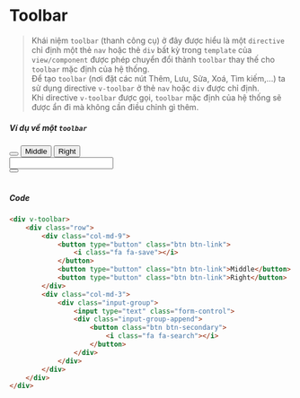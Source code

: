 # Toolbar
> Khái niệm `toolbar` (thanh công cụ) ở đây được hiểu là một `directive` chỉ định một thẻ `nav` hoặc thẻ `div` bất kỳ trong `template` của `view/component` được phép chuyển đổi thành `toolbar` thay thế cho `toolbar` mặc định của hệ thống.<br />Để tạo `toolbar` (nơi đặt các nút Thêm, Lưu, Sửa, Xoá, Tìm kiếm,...) ta sử dụng directive `v-toolbar` ở thẻ `nav` hoặc `div` được chỉ định.<br />Khi directive `v-toolbar` được gọi, `toolbar` mặc định của hệ thống sẽ được ẩn đi mà không cần điều chỉnh gì thêm.

##### Ví dụ về một `toolbar`
<div class="navbar bg-primary">
    <div class="row">
        <div class="col-md-9">
            <button type="button" class="btn btn-link"><i class="fa fa-save"></i></button>
            <button type="button" class="btn btn-link">Middle</button>
            <button type="button" class="btn btn-link">Right</button>
        </div>
        <div class="col-md-3">
            <div class="input-group">
                <input type="text" class="form-control">
                <div class="input-group-append">
                    <button class="btn btn-secondary">
                        <i class="fa fa-search"></i>
                    </button>
                </div>
            </div>
        </div>
    </div>
</div>
<br />

##### Code
```html
<div v-toolbar>
    <div class="row">
        <div class="col-md-9">
            <button type="button" class="btn btn-link">
                <i class="fa fa-save"></i>
            </button>
            <button type="button" class="btn btn-link">Middle</button>
            <button type="button" class="btn btn-link">Right</button>
        </div>
        <div class="col-md-3">
            <div class="input-group">
                <input type="text" class="form-control">
                <div class="input-group-append">
                    <button class="btn btn-secondary">
                        <i class="fa fa-search"></i>
                    </button>
                </div>
            </div>
        </div>
    </div>
</div>
```